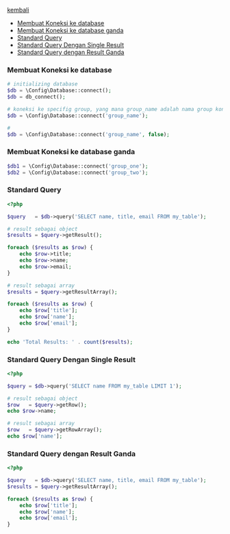 [kembali](../README.md)

- [Membuat Koneksi ke database](#membuat-koneksi-ke-database)
- [Membuat Koneksi ke database ganda](#membuat-koneksi-ke-database-ganda)
- [Standard Query](#standard-query)
- [Standard Query Dengan Single Result](#standard-query-dengan-single-result)
- [Standard Query dengan Result Ganda](#standard-query-dengan-result-ganda)

### Membuat Koneksi ke database
```php
# initializing database
$db = \Config\Database::connect();
$db = db_connect();

# koneksi ke specifig group, yang mana group_name adalah nama group koneksi pada config 
$db = \Config\Database::connect('group_name');

# 
$db = \Config\Database::connect('group_name', false);
```

### Membuat Koneksi ke database ganda
```php
$db1 = \Config\Database::connect('group_one');
$db2 = \Config\Database::connect('group_two');
```

### Standard Query
```php
<?php

$query   = $db->query('SELECT name, title, email FROM my_table');

# result sebagai object
$results = $query->getResult();

foreach ($results as $row) {
    echo $row->title;
    echo $row->name;
    echo $row->email;
}

# result sebagai array
$results = $query->getResultArray();

foreach ($results as $row) {
    echo $row['title'];
    echo $row['name'];
    echo $row['email'];
}

echo 'Total Results: ' . count($results);
```
### Standard Query Dengan Single Result
```php
<?php

$query = $db->query('SELECT name FROM my_table LIMIT 1');

# result sebagai object
$row   = $query->getRow();
echo $row->name;

# result sebagai array
$row   = $query->getRowArray();
echo $row['name'];


```

### Standard Query dengan Result Ganda
```php
<?php

$query   = $db->query('SELECT name, title, email FROM my_table');
$results = $query->getResultArray();

foreach ($results as $row) {
    echo $row['title'];
    echo $row['name'];
    echo $row['email'];
}
```